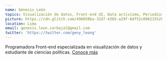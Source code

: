 ```yaml
---
name: Génesis León
topics: Visualización de datos, Front-end UI, Data activismo, Periodismo, Análisis de datos, Tecnología y resistencia
picture: https://cdn.glitch.com/496050ba-32d7-4365-a29f-6df52c896215%2Fb21c20ce-49a7-4f67-b52b-d3fd9f1f7d93.jpg
location: Lima
email: genesis.leon.carbajal@gmail.com
twitter: 'https://twitter.com/geny_leong'
---
```


Programadora Front-end especializada en visualización de datos y estudiante de ciencias políticas. 
[Conoce más](https://genyleong.github.io/) 

